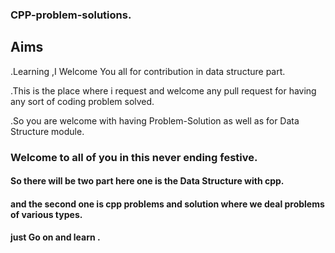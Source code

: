 ### CPP-problem-solutions.

## Aims

.Learning ,I Welcome You all for contribution in data structure part.


.This is the place where i request and welcome any pull request for having any sort of coding problem solved.


.So you are welcome with having Problem-Solution as well as for Data Structure module.


###    Welcome to all of you in this never ending festive.

#### So there will be two part here one is the Data Structure with cpp.

#### and the second one is cpp problems and solution where we deal problems of various types.

#### just Go on and learn .
